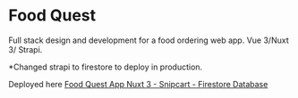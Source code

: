 # Food Quest
Full stack design and development for a food ordering web app. Vue 3/Nuxt 3/ Strapi.

*Changed strapi to firestore to deploy in production.

Deployed here [Food Quest App Nuxt 3 - Snipcart - Firestore Database]

[Food Quest App Nuxt 3 - Snipcart - Firestore Database]: https://food-quest-nuxt3.netlify.app/